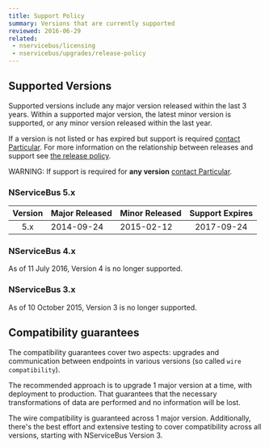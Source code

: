 ```yaml
---
title: Support Policy
summary: Versions that are currently supported
reviewed: 2016-06-29
related:
 - nservicebus/licensing
 - nservicebus/upgrades/release-policy
---
```


## Supported Versions

Supported versions include any major version released within the last 3 years. Within a supported major version, the latest minor version is supported, or any minor version released within the last year.

If a version is not listed or has expired but support is required [contact Particular](https://particular.net/contactus). For more information on the relationship between releases and support see [the release policy](/nservicebus/upgrades/release-policy.md).

WARNING: If support is required for **any version** [contact Particular](https://particular.net/contactus).


### NServiceBus 5.x

| Version | Major Released | Minor Released | Support Expires |
|:-------:|----------------|----------------|:---------------:|
|   5.x   | 2014-09-24     | 2015-02-12     |    2017-09-24   |


### NServiceBus 4.x

As of 11 July 2016, Version 4 is no longer supported.


### NServiceBus 3.x

As of 10 October 2015, Version 3 is no longer supported.


## Compatibility guarantees

The compatibility guarantees cover two aspects: upgrades and communication between endpoints in various versions (so called `wire compatibility`).

The recommended approach is to upgrade 1 major version at a time, with deployment to production. That guarantees that the necessary transformations of data are performed and no information will be lost.

The wire compatibility is guaranteed across 1 major version. Additionally, there's the best effort and extensive testing to cover compatibility across all versions, starting with NServiceBus Version 3.
